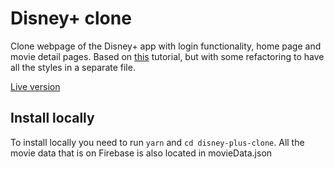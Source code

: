 # Disney+ clone

Clone webpage of the Disney+ app with login functionality, home page and movie detail pages.
Based on [this](https://www.youtube.com/watch?v=R_OERlafbmw) tutorial, but with some refactoring to have all the styles in a separate file.

[Live version](https://disney-clone-c999a.web.app)

## Install locally

To install locally you need to run `yarn` and `cd disney-plus-clone`. All the movie data that is on Firebase is also located in movieData.json
